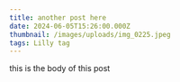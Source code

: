 ```yaml
---
title: another post here
date: 2024-06-05T15:26:00.000Z
thumbnail: /images/uploads/img_0225.jpeg
tags: Lilly tag
---
```

this is the body of this post
